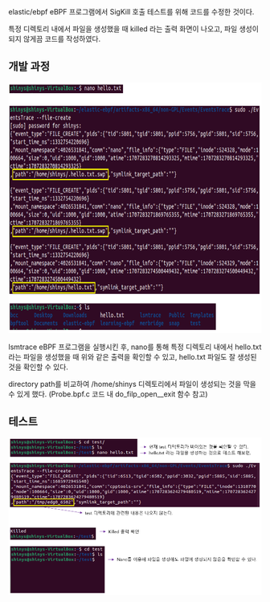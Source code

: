 elastic/ebpf eBPF 프로그램에서 SigKill 호출 테스트를 위해 코드를 수정한 것이다.

특정 디렉토리 내에서 파일을 생성했을 때 killed 라는 출력 화면이 나오고, 파일 생성이 되지 않게끔 코드를 작성하였다.



## 개발 과정

<img src="../../../.picture/elastic-sigkill-개발과정.png" height=500 />

lsmtrace eBPF 프로그램을 실행시킨 후, 
nano를 통해 특정 디렉토리 내에서 hello.txt 라는 파일을 생성했을 때 위와 같은 출력을 확인할 수 있고, hello.txt 파일도 잘 생성된 것을 확인할 수 있다.

directory path를 비교하여 /home/shinys 디렉토리에서 파일이 생성되는 것을 막을 수 있게 했다.
(Probe.bpf.c 코드 내 do_filp_open__exit 함수 참고)

## 테스트

<img src="../../../.picture/elastic-sigkill-출력화면.png" />
